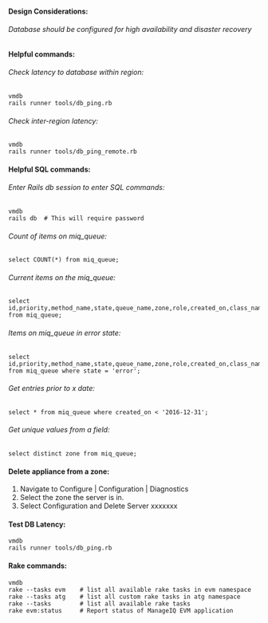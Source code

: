 #### Design Considerations:

###### Database should be configured for high availability and disaster recovery

#### Helpful commands:

###### Check latency to database within region:

```
vmdb
rails runner tools/db_ping.rb
```

###### Check inter-region latency:

```
vmdb
rails runner tools/db_ping_remote.rb
```

#### Helpful SQL commands:

###### Enter Rails db session to enter SQL commands:

```
vmdb
rails db  # This will require password
```

###### Count of items on miq\_queue:

```
select COUNT(*) from miq_queue;
```

###### Current items on the miq\_queue:

```
select id,priority,method_name,state,queue_name,zone,role,created_on,class_name from miq_queue;
```

###### Items on miq\_queue in error state:

```
select id,priority,method_name,state,queue_name,zone,role,created_on,class_name from miq_queue where state = 'error';
```

###### Get entries prior to x date:

```
select * from miq_queue where created_on < '2016-12-31';
```

###### Get unique values from a field:

```
select distinct zone from miq_queue;
```

#### Delete appliance from a zone:

1. Navigate to Configure \| Configuration \| Diagnostics
2. Select the zone the server is in.
3. Select Configuration and Delete Server xxxxxxx

#### Test DB Latency:

```
vmdb
rails runner tools/db_ping.rb
```

#### Rake commands:

```
vmdb
rake --tasks evm    # list all available rake tasks in evm namespace
rake --tasks atg    # list all custom rake tasks in atg namespace
rake --tasks        # list all available rake tasks
rake evm:status     # Report status of ManageIQ EVM application
```



